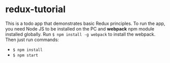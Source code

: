 # redux-tutorial

This is a todo app that demonstrates basic Redux principles.
To run the app, you need Node JS to be installed on the PC and __webpack__ npm module installed globally. Run ```$ npm install -g webpack``` to install the webpack.
Then just run commands:
* ```$ npm install```
* ```$ npm start```
